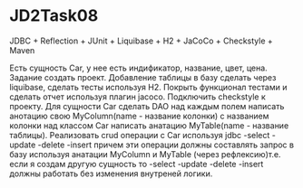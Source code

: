 # JD2Task08
JDBC + Reflection + JUnit + Liquibase + H2 + JaCoCo + Checkstyle + Maven

Есть сущность Car, у нее есть индификатор, название, цвет, цена.
Задание создать проект.
Добавление таблицы в базу сделать через liquibase,
сделать тесты используя H2. Покрыть функционал тестами
и сделать отчет используя плагин jacoco.
Подключить checkstyle к проекту.
Для сущности Car сделать DAO над каждым полем написать
анотацию свою MyColumn(name - название колонки) с названием колонки над классом Car написать анатацию MyTable(name - название таблицы). Реализовать crud операции с Car используя jdbc
-select
-update
-delete
-insert
причем эти операции должны составлять запрос в базу используя анатации MyColumn и MyTable (через рефлексию)т.е. если я создам другую сущность то
-select
-update
-delete
-insert должны работать без изменения внутреней логики.
